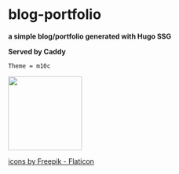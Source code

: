 # blog-portfolio
**a simple blog/portfolio generated with Hugo SSG**



__Served by Caddy__

`Theme = m10c`




   <img src="https://cdn-icons-png.flaticon.com/512/2282/2282188.png" width="150" height="150" class="center">
   
   
   <a href="https://www.flaticon.com/free-icons/web-development" title="web development icons"> icons by Freepik - Flaticon</a>
